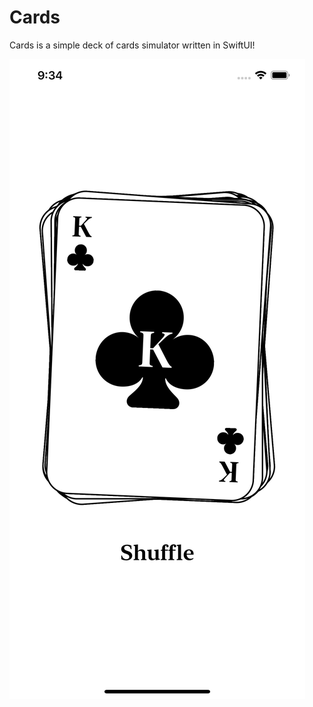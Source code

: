 # Cards

Cards is a simple deck of cards simulator written in SwiftUI!



![Screenshots](/Cards/Images/Two.png)


